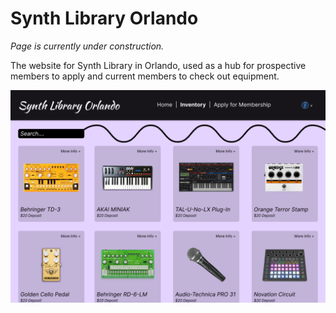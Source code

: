 # Synth Library Orlando

*Page is currently under construction.* 

The website for Synth Library in Orlando, used as a hub for prospective members to apply and current members to check out equipment.

![image](./public/images/Inventory.png)
